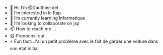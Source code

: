 - 👋 Hi, I’m @Gauthier-det
- 👀 I’m interested in le Rap
- 🌱 I’m currently learning Informatique
- 💞️ I’m looking to collaborate on jsp
- 📫 How to reach me ...
- 😄 Pronouns: oui
- ⚡ Fun fact: J'ai un petit problème avec le fait de garder une voiture dans son état initial 

<!---
Gauthier-det/Gauthier-det is a ✨ special ✨ repository because its `README.md` (this file) appears on your GitHub profile.
You can click the Preview link to take a look at your changes.
--->
